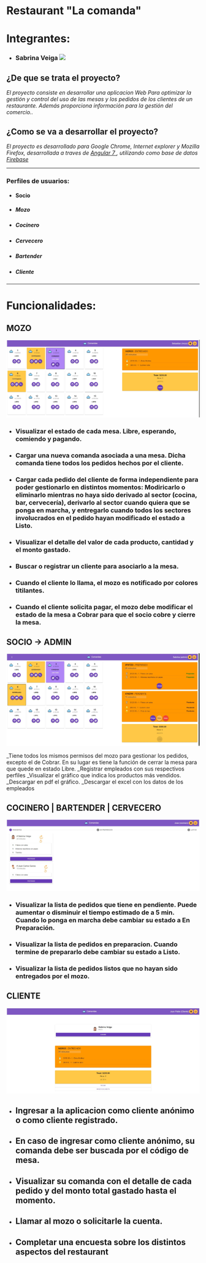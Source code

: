 # Restaurant "La comanda"

# Integrantes:
 - ### Sabrina Veiga  [![](/images/github.png)](https://github.com/Sabsolvei  "Github de Sabrina Veiga")
 
## ¿De que se trata el proyecto?
_El proyecto consiste en desarrollar una aplicacion Web Para optimizar la gestión y control del uso de las mesas y los pedidos de los clientes de un restaurante. Además proporciona información para la gestión del comercio.._

## ¿Como se va a desarrollar el proyecto?
_El proyecto es desarrollado para Google Chrome, Internet explorer y Mozilla Firefox, desarrollada a traves de [Angular 7 ](https://angular.io/ "Angular "), utilizando como base de datos [Firebase](https://firebase.google.com/ "Firebase")_

***

### Perfiles de usuarios:
-  #### Socio
- ##### Mozo
- ##### Cocinero
- ##### Cervecero
- ##### Bartender
- ##### Cliente

***

# Funcionalidades:


## MOZO

![MOZO](/src/assets/mozo_mesas.JPG)
 - ### Visualizar el estado de cada mesa. Libre, esperando, comiendo y pagando.
 - ### Cargar una nueva comanda asociada a una mesa. Dicha comanda tiene todos los pedidos hechos por el cliente.
 - ### Cargar cada pedido del cliente de forma independiente para poder gestionarlo en distintos momentos: Modiricarlo o eliminarlo mientras no haya sido derivado al sector (cocina, bar, cervecería), derivarlo al sector cuando quiera que se ponga en marcha, y entregarlo cuando todos los sectores involucrados en el pedido hayan modificado el estado a Listo.
 - ### Visualizar el detalle del valor de cada producto, cantidad y el monto gastado.
 - ### Buscar o registrar un cliente para asociarlo a la mesa.
 - ### Cuando el cliente lo llama, el mozo es notificado por colores titilantes.
 - ### Cuando el cliente solicita pagar, el mozo debe modificar el estado de la mesa a Cobrar para que el socio cobre y cierre la mesa.


## SOCIO -> ADMIN

![ADMIN](/src/assets/admin_mesas.JPG)

_Tiene todos los mismos permisos del mozo para gestionar los pedidos, excepto el de Cobrar. En su lugar es tiene la función de cerrar la mesa para que quede en estado Libre.
_Registrar empleados con sus respectivos perfiles
_Visualizar el gráfico que indica los productos más vendidos.
_Descargar en pdf el gráfico.
_Descargar el excel con los datos de los empleados


## COCINERO | BARTENDER | CERVECERO

![COCINERO](/src/assets/Cocinero_Bartender_Cervecero.JPG)
 - ### Visualizar la lista de pedidos que tiene en pendiente. Puede aumentar o disminuir el tiempo estimado de a 5 min. Cuando lo ponga en marcha debe cambiar su estado a En Preparación.
 - ### Visualizar la lista de pedidos en preparacion. Cuando termine de prepararlo debe cambiar su estado a Listo.
 - ### Visualizar la lista de pedidos listos que no hayan sido entregados por el mozo.


## CLIENTE

![CLIENTE](/src/assets/Cliente_suComanda.JPG)

 - ## Ingresar a la aplicacion como cliente anónimo o como cliente registrado.
 - ## En caso de ingresar como cliente anónimo, su comanda debe ser buscada por el código de mesa.
 - ## Visualizar su comanda con el detalle de cada pedido y del monto total gastado hasta el momento.
 - ## Llamar al mozo o solicitarle la cuenta.
 - ## Completar una encuesta sobre los distintos aspectos del restaurant

 
